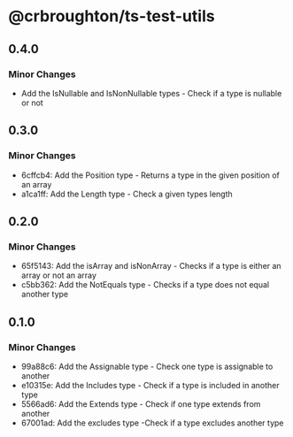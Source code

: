 # @crbroughton/ts-test-utils

## 0.4.0

### Minor Changes

- Add the IsNullable and IsNonNullable types - Check if a type is nullable or not

## 0.3.0

### Minor Changes

- 6cffcb4: Add the Position type - Returns a type in the given position of an array
- a1ca1ff: Add the Length type - Check a given types length

## 0.2.0

### Minor Changes

- 65f5143: Add the isArray and isNonArray - Checks if a type is either an array or not an array
- c5bb362: Add the NotEquals type - Checks if a type does not equal another type

## 0.1.0

### Minor Changes

- 99a88c6: Add the Assignable type - Check one type is assignable to another
- e10315e: Add the Includes type - Check if a type is included in another type
- 5566ad6: Add the Extends type - Check if one type extends from another
- 67001ad: Add the excludes type -Check if a type excludes another type
